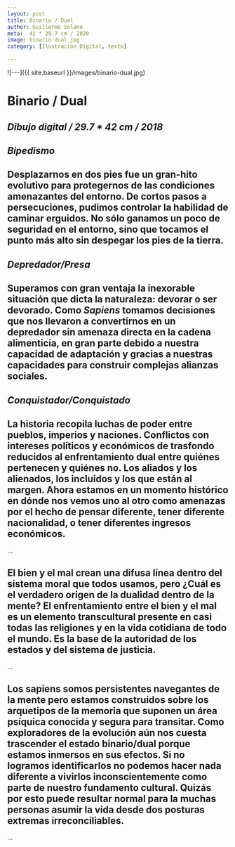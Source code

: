 ```yaml
---
layout: post
title: Binario / Dual
author: Guillermo Solano
meta:  42 * 29.7 cm / 2020
image: binario-dual.jpg
category: [Ilustración Digital, texto]

---
```


![---]({{ site.baseurl }}/images/binario-dual.jpg)

# Binario / Dual
## _Dibujo digital / 29.7 * 42 cm / 2018_

## *Bipedismo*

## Desplazarnos en dos pies fue un gran-hito evolutivo para protegernos de las condiciones amenazantes del entorno. De cortos pasos a persecuciones, pudimos controlar la habilidad de caminar erguidos. No sólo ganamos un poco de seguridad en el entorno, sino que tocamos el punto más alto sin despegar los pies de la tierra.

## *Depredador/Presa*

## Superamos con gran ventaja la inexorable situación que dicta la naturaleza: devorar o ser devorado. Como *Sapiens* tomamos decisiones que nos llevaron a convertirnos en un depredador sin amenaza directa en la cadena alimenticia, en gran parte debido a nuestra capacidad de adaptación y gracias a nuestras capacidades para construir complejas alianzas sociales.

## *Conquistador/Conquistado*

## La historia recopila luchas de poder entre pueblos, imperios y naciones. Conflictos con intereses políticos y económicos de trasfondo reducidos al enfrentamiento dual entre quiénes pertenecen y quiénes no. Los aliados y los alienados, los incluidos y los que están al margen. Ahora estamos en un momento histórico en dónde nos vemos uno al otro como amenazas por el hecho de pensar diferente, tener diferente nacionalidad, o tener diferentes ingresos económicos.

…

## El bien y el mal crean una difusa línea dentro del sistema moral que todos usamos, pero ¿Cuál es el verdadero origen de la dualidad dentro de la mente? El enfrentamiento entre el bien y el mal es un elemento transcultural presente en casi todas las religiones y en la vida cotidiana de todo el mundo. Es la base de la autoridad de los estados y del sistema de justicia.

…

## Los sapiens somos persistentes navegantes de la mente pero estamos construidos sobre los arquetipos de la memoria que suponen un área psíquica conocida y segura para transitar. Como exploradores de la evolución aún nos cuesta trascender el estado binario/dual porque estamos inmersos en sus efectos. Si no logramos identificarlos no podemos hacer nada diferente a vivirlos inconscientemente como parte de nuestro fundamento cultural. Quizás por esto puede resultar normal para la muchas personas asumir la vida desde dos posturas extremas irreconciliables.


…
